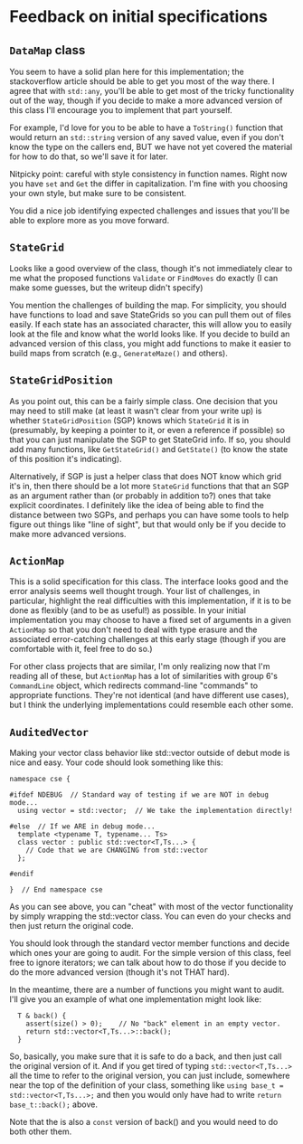 # Feedback on initial specifications

## `DataMap` class

You seem to have a solid plan here for this implementation; the stackoverflow article should be able to get you most of the way there.  I agree that with `std::any`, you'll be able to get most of the tricky functionality out of the way, though if you decide to make a more advanced version of this class I'll encourage you to implement that part yourself.

For example, I'd love for you to be able to have a `ToString()` function that would return an `std::string` version of any saved value, even if you don't know the type on the callers end, BUT we have not yet covered the material for how to do that, so we'll save it for later.

Nitpicky point: careful with style consistency in function names.  Right now you have `set` and `Get` the differ in capitalization.  I'm fine with you choosing your own style, but make sure to be consistent.

You did a nice job identifying expected challenges and issues that you'll be able to explore more as you move forward.


## `StateGrid`

Looks like a good overview of the class, though it's not immediately clear to me what the proposed functions `Validate` or `FindMoves` do exactly (I can make some guesses, but the writeup didn't specify)

You mention the challenges of building the map. For simplicity, you should have functions to load and save StateGrids so you can pull them out of files easily.  If each state has an associated character, this will allow you to easily look at the file and know what the world looks like.  If you decide to build an advanced version of this class, you might add functions to make it easier to build maps from scratch (e.g., `GenerateMaze()` and others).


## `StateGridPosition`

As you point out, this can be a fairly simple class.  One decision that you may need to still make (at least it wasn't clear from your write up) is whether `StateGridPosition` (SGP) knows which `StateGrid` it is in (presumably, by keeping a pointer to it, or even a reference if possible) so that you can just manipulate the SGP to get StateGrid info.  If so, you should add many functions, like `GetStateGrid()` and `GetState()` (to know the state of this position it's indicating).

Alternatively, if SGP is just a helper class that does NOT know which grid it's in, then there should be a lot more `StateGrid` functions that that an SGP as an argument rather than (or probably in addition to?) ones that take explicit coordinates.  I definitely like the idea of being able to find the distance between two SGPs, and perhaps you can have some tools to help figure out things like "line of sight", but that would only be if you decide to make more advanced versions.


## `ActionMap`

This is a solid specification for this class.  The interface looks good and the error analysis seems well thought trough.  Your list of challenges, in particular, highlight the real difficulties with this implementation, if it is to be done as flexibly (and to be as useful!) as possible.  In your initial implementation you may choose to have a fixed set of arguments in a given `ActionMap` so that you don't need to deal with type erasure and the associated error-catching challenges at this early stage (though if you are comfortable with it, feel free to do so.)

For other class projects that are similar, I'm only realizing now that I'm reading all of these, but `ActionMap` has a lot of similarities with group 6's `CommandLine` object, which redirects command-line "commands" to appropriate functions.  They're not identical (and have different use cases), but I think the underlying implementations could resemble each other some.

## `AuditedVector`

Making your vector class behavior like std::vector outside of debut mode is nice and easy.  Your code should look something like this:

```
namespace cse {

#ifdef NDEBUG  // Standard way of testing if we are NOT in debug mode...
  using vector = std::vector;  // We take the implementation directly!

#else  // If we ARE in debug mode...
  template <typename T, typename... Ts>
  class vector : public std::vector<T,Ts...> {
    // Code that we are CHANGING from std::vector
  };

#endif

}  // End namespace cse
```

As you can see above, you can "cheat" with most of the vector functionality by simply wrapping the std::vector class.  You can even do your checks and then just return the original code.

You should look through the standard vector member functions and decide which ones your are going to audit.  For the simple version of this class, feel free to ignore iterators; we can talk about how to do those if you decide to do the more advanced version (though it's not THAT hard).

In the meantime, there are a number of functions you might want to audit.  I'll give you an example of what one implementation might look like:

```
  T & back() {
    assert(size() > 0);    // No "back" element in an empty vector.
    return std::vector<T,Ts...>::back();
  }
```

So, basically, you make sure that it is safe to do a back, and then just call the original version of it.  And if you get tired of typing `std::vector<T,Ts...>` all the time to refer to the original version, you can just include, somewhere near the top of the definition of your class, something like `using base_t = std::vector<T,Ts...>;` and then you would only have had to write `return base_t::back();` above.

Note that the is also a `const` version of back() and you would need to do both other them.
